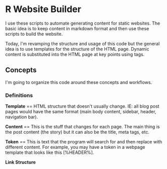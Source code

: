 # R Website Builder

I use these scripts to automate generating content for static websites. The basic idea is to keep content in markdown format and then use these scripts to build the website.

Today, I'm revamping the structure and usage of this code but the general idea is to use templates for the structure of the HTML page. Dynamic content is substituted into the HTML page at key points using tags.

## Concepts

I'm going to organize this code around these concepts and workflows.

### Definitions

**Template** == HTML structure that doesn't usually change. IE: all blog post pages would have the same format (main body content, sidebar, header, navigation bar).

**Content** == This is the stuff that changes for each page. The main thing is the post content (the story) but it can also be the title, meta tags, etc.

**Token** == This is text that the program will search for and then replace with different content. For example, you may have a token in a webpage template that looks like this [%HEADER%].

**Link Structure**

